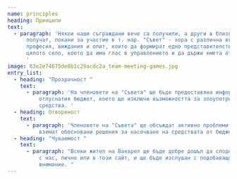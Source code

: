 ```yaml
---
name: principles
heading: Принципи
text:
  - paragraph: 'Някои наши съграждани вече са получили, а други в близко бъдеще ще
      получат, покани за участие в т. нар. "Съвет" - хора с различна възраст,
      професия, виждания и опит, които да формират едно представителство на
      цялото село, което да има глас в управлението и да държи кмета отговорен.
      '
image: 63e2e74675de8b1c29acdc2a_team-meeting-games.jpg
entry_list:
  - heading: "Прозрачност "
    text:
      - paragraph: 'На членовете на "Съвета" ще бъде предоставяна информация за
          отпуснатия бюджет, което ще изключи възможността за злоупотреба с тези
          средства. '
  - heading: Отвореност
    text:
      - paragraph: 'Членовете на "Съвета" ще обсъждат активно проблемите на селото и ще
          вземат обосновани решения за насочване на средствата от бюджета. '
  - heading: "Чуваемост "
    text:
      - paragraph: "Всеки жител на Вакарел ще бъде добре дошъл да сподели проблемите си
          с нас, лично или в този сайт, и ще бъде изслушан с подобаващо
          внимание. "
---
```

